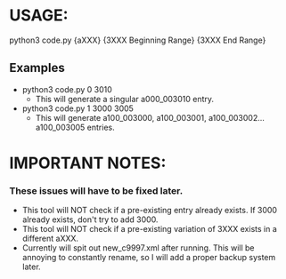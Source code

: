 # USAGE:

python3 code.py {aXXX} {3XXX Beginning Range} {3XXX End Range}

## Examples

- python3 code.py 0 3010
  - This will generate a singular a000_003010 entry.
- python3 code.py 1 3000 3005
  - This will generate a100_003000, a100_003001, a100_003002... a100_003005 entries.

# IMPORTANT NOTES:
### These issues will have to be fixed later.
- This tool will NOT check if a pre-existing entry already exists. If 3000 already exists, don't try to add 3000.
- This tool will NOT check if a pre-existing variation of 3XXX exists in a different aXXX.
- Currently will spit out new_c9997.xml after running. This will be annoying to constantly rename, so I will add a proper backup system later.
